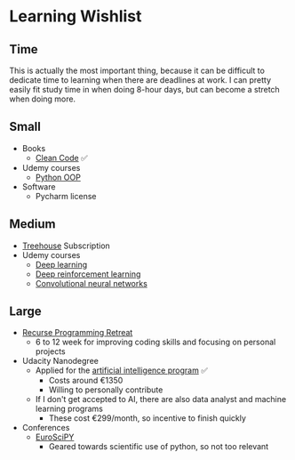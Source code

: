 # Learning Wishlist

## Time
This is actually the most important thing, because it can be difficult to dedicate time to learning when there are deadlines at work. I can pretty easily fit study time in when doing 8-hour days, but can become a stretch when doing more.

## Small
- Books
    + [Clean Code](https://www.amazon.de/Clean-Code-Handbook-Software-Craftsmanship/dp/0132350882/ref=sr_1_6?s=books-intl-de&ie=UTF8&qid=1500539794&sr=1-6&keywords=refactoring) ✅
- Udemy courses
    +  [Python OOP](https://www.udemy.com/python-beyond-the-basics-object-oriented-programming)
- Software
    + Pycharm license

## Medium
- [Treehouse](https://teamtreehouse.com/) Subscription
- Udemy courses
    + [Deep learning](https://www.udemy.com/data-science-deep-learning-in-python/)
    + [Deep reinforcement learning](https://www.udemy.com/deep-reinforcement-learning-in-python/)
    + [Convolutional neural networks](https://www.udemy.com/deep-learning-convolutional-neural-networks-theano-tensorflow/)

## Large
- [Recurse Programming Retreat](https://www.recurse.com/)
    + 6 to 12 week for improving coding skills and focusing on personal projects
- Udacity Nanodegree
    + Applied for the [artificial intelligence program](https://www.udacity.com/ai) ✅
        * Costs around €1350
        * Willing to personally contribute
    + If I don't get accepted to AI, there are also data analyst and machine learning programs
        * These cost €299/month, so incentive to finish quickly
- Conferences
    + [EuroSciPY](https://www.euroscipy.org/2017/#registration)
        * Geared towards scientific use of python, so not too relevant
